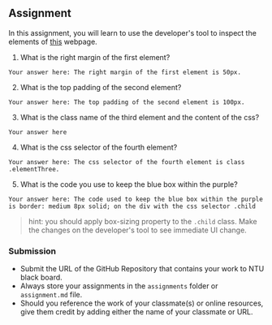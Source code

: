 ## Assignment

In this assignment, you will learn to use the developer's tool to inspect the elements of [this](https://nznznh.csb.app/) webpage.

1. What is the right margin of the first element? 
```
Your answer here: The right margin of the first element is 50px.
```

2. What is the top padding of the second element?
```
Your answer here: The top padding of the second element is 100px. 
```

3. What is the class name of the third element and the content of the css?
```
Your answer here
```

4. What is the css selector of the fourth element?
```
Your answer here: The css selector of the fourth element is class .elementThree.
```

5. What is the code you use to keep the blue box within the purple?
```
Your answer here: The code used to keep the blue box within the purple is border: medium 8px solid; on the div with the css selector .child
```

> hint: you should apply box-sizing property to the `.child` class. Make the changes on the developer's tool to see immediate UI change.



### Submission 

- Submit the URL of the GitHub Repository that contains your work to NTU black board.
- Always store your assignments in the `assignments` folder or `assignment.md` file.
- Should you reference the work of your classmate(s) or online resources, give them credit by adding either the name of your classmate or URL. 